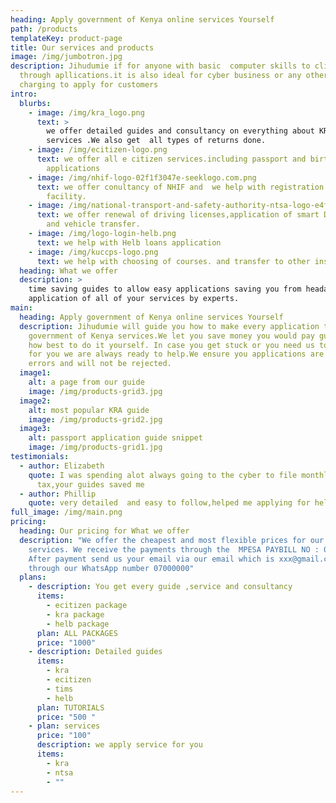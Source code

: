 ```yaml
---
heading: Apply government of Kenya online services Yourself
path: /products
templateKey: product-page
title: Our services and products
image: /img/jumbotron.jpg
description: Jihudumie if for anyone with basic  computer skills to click
  through apllications.it is also ideal for cyber business or any other person
  charging to apply for customers
intro:
  blurbs:
    - image: /img/kra_logo.png
      text: >
        we offer detailed guides and consultancy on everything about KRA
        services .We also get  all types of returns done.
    - image: /img/ecitizen-logo.png
      text: we offer all e citizen services.including passport and birth certificate
        applications
    - image: /img/nhif-logo-02f1f3047e-seeklogo.com.png
      text: we offer conultancy of NHIF and  we help with registration or change of
        facility.
    - image: /img/national-transport-and-safety-authority-ntsa-logo-e4f7dc41a9-seeklogo.com.png
      text: we offer renewal of driving licenses,application of smart DL, Test booking
        and vehicle transfer.
    - image: /img/logo-login-helb.png
      text: we help with Helb loans application
    - image: /img/kuccps-logo.png
      text: we help with choosing of courses. and transfer to other institutions
  heading: What we offer
  description: >
    time saving guides to allow easy applications saving you from headaches,
    application of all of your services by experts.
main:
  heading: Apply government of Kenya online services Yourself
  description: Jihudumie will guide you how to make every application to access
    government of Kenya services.We let you save money you would pay guiding you
    how best to do it yourself. In case you get stuck or you need us to do it
    for you we are always ready to help.We ensure you applications are free of
    errors and will not be rejected.
  image1:
    alt: a page from our guide
    image: /img/products-grid3.jpg
  image2:
    alt: most popular KRA guide
    image: /img/products-grid2.jpg
  image3:
    alt: passport application guide snippet
    image: /img/products-grid1.jpg
testimonials:
  - author: Elizabeth
    quote: I was spending alot always going to the cyber to file monthly rent income
      tax,your guides saved me
  - author: Phillip
    quote: very detailed  and easy to follow,helped me applying for helb loan
full_image: /img/main.png
pricing:
  heading: Our pricing for What we offer
  description: "We offer the cheapest and most flexible prices for our guides and
    services. We receive the payments through the  MPESA PAYBILL NO : 00000 .
    After payment send us your email via our email which is xxx@gmail.com or
    through our WhatsApp number 07000000"
  plans:
    - description: You get every guide ,service and consultancy
      items:
        - ecitizen package
        - kra package
        - helb package
      plan: ALL PACKAGES
      price: "1000"
    - description: Detailed guides
      items:
        - kra
        - ecitizen
        - tims
        - helb
      plan: TUTORIALS
      price: "500 "
    - plan: services
      price: "100"
      description: we apply service for you
      items:
        - kra
        - ntsa
        - ""
---
```

